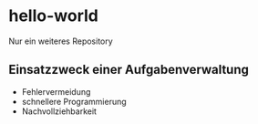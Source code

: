 # hello-world
Nur ein weiteres Repository

## Einsatzzweck einer Aufgabenverwaltung
- Fehlervermeidung
- schnellere Programmierung
- Nachvollziehbarkeit
